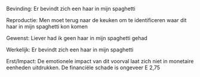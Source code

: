 
Bevinding:      Er bevindt zich een haar in mijn spaghetti

Reproductie:    Men moet terug naar de keuken om te identificeren waar dit haar in mijn spaghetti kon komen

Gewenst:        Liever had ik geen haar in mijn spaghetti gehad

Werkelijk:      Er bevindt zich een haar in mijn spaghetti

Erst/Impact:    De emotionele impact van dit voorval laat zich niet in monetaire eenheden uitdrukken. De financiële schade is ongeveer E 2,75

